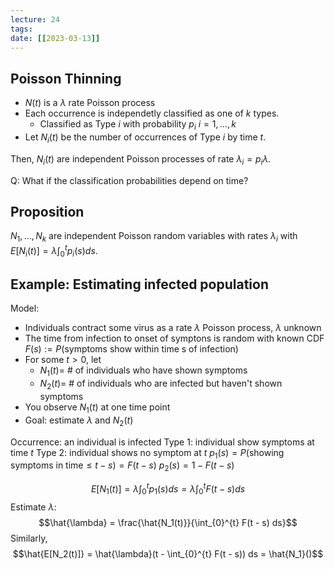 ```yaml
---
lecture: 24
tags:
date: [[2023-03-13]]
---
```


## Poisson Thinning
- $N(t)$ is a $\lambda$ rate Poisson process
- Each occurrence is independetly classified as one of $k$ types.
    - Classified as Type $i$ with probability $p_i$ $i = 1,\dots, k$
- Let $N_i(t)$ be the number of occurrences of Type $i$ by time $t$.

Then, $N_i(t)$ are independent Poisson processes of rate $\lambda_i = p_i\lambda$.

Q: What if the classification probabilities depend on time?

## Proposition
$N_1,\dots, N_k$ are independent Poisson random variables with rates $\lambda_i$
with $E[N_i(t)] = \lambda\int_{0}^{t} p_i(s) ds$.

## Example: Estimating infected population

Model:
- Individuals contract some virus as a rate $\lambda$ Poisson process, $\lambda$ unknown
- The time from infection to onset of symptons is random with known CDF $F(s) := P(\text{symptoms show within time s of infection})$
- For some $t > 0$, let
    - $N_1(t) =$ \# of individuals who have shown symptoms
    - $N_2(t) =$ \# of individuals who are infected but haven't shown symptoms
- You observe $N_1(t)$ at one time point
- Goal: estimate $\lambda$ and $N_2(t)$ 

Occurrence: an individual is infected
Type 1: individual show symptoms at time $t$
Type 2: individual shows no symptom at $t$
$p_1(s) = P(\text{showing symptoms in time} \leq t - s) = F(t - s)$
$p_2(s) = 1 - F(t - s)$

$$E[N_1(t)]
= \lambda\int_{0}^{t} p_1(s) ds
= \lambda\int_{0}^{t} F(t - s) ds$$
Estimate $\lambda$: $$\hat{\lambda} = \frac{\hat{N_1(t)}}{\int_{0}^{t} F(t - s) ds}$$
Similarly,
$$\hat{E[N_2(t)]}
= \hat{\lambda}(t - \int_{0}^{t} F(t - s)) ds
= \hat{N_1}()$$